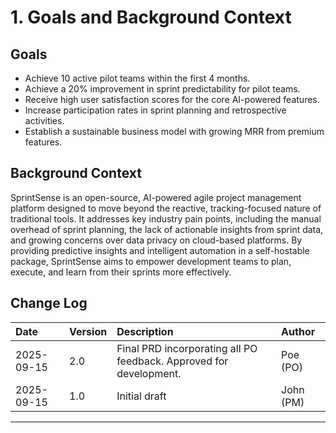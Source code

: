 # 1. Goals and Background Context

## Goals

  - Achieve 10 active pilot teams within the first 4 months.
  - Achieve a 20% improvement in sprint predictability for pilot teams.
  - Receive high user satisfaction scores for the core AI-powered features.
  - Increase participation rates in sprint planning and retrospective activities.
  - Establish a sustainable business model with growing MRR from premium features.

## Background Context

SprintSense is an open-source, AI-powered agile project management platform designed to move beyond the reactive, tracking-focused nature of traditional tools. It addresses key industry pain points, including the manual overhead of sprint planning, the lack of actionable insights from sprint data, and growing concerns over data privacy on cloud-based platforms. By providing predictive insights and intelligent automation in a self-hostable package, SprintSense aims to empower development teams to plan, execute, and learn from their sprints more effectively.

## Change Log

| Date | Version | Description | Author |
| :--- | :--- | :--- | :--- |
| 2025-09-15 | 2.0 | Final PRD incorporating all PO feedback. Approved for development. | Poe (PO) |
| 2025-09-15 | 1.0 | Initial draft | John (PM) |

---
